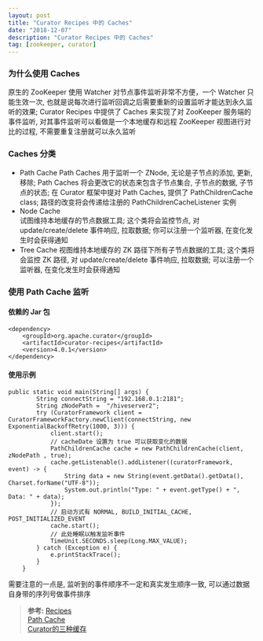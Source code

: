 ```yaml
---
layout: post
title: "Curator Recipes 中的 Caches"
date: "2018-12-07"
description: "Curator Recipes 中的 Caches"
tag: [zookeeper, curator]
---
```


### 为什么使用 Caches
原生的 ZooKeeper 使用 Watcher 对节点事件监听非常不方便，一个 Watcher 只能生效一次, 也就是说每次进行监听回调之后需要重新的设置监听才能达到永久监听的效果; Curator Recipes 中提供了 Caches 来实现了对 ZooKeeper 服务端的事件监听, 对其事件监听可以看做是一个本地缓存和远程 ZooKeeper 视图进行对比的过程, 不需要重复注册就可以永久监听

### Caches 分类
- Path Cache
Path Caches 用于监听一个 ZNode, 无论是子节点的添加, 更新, 移除; Path Caches 将会更改它的状态来包含子节点集合, 子节点的数据, 子节点的状态; 在 Curator 框架中提对 Path Caches, 提供了 PathChildrenCache class; 路径的改变将会传递给注册的 PathChildrenCacheListener 实例
- Node Cache  
试图维持本地缓存的节点数据工具; 这个类将会监控节点, 对 update/create/delete 事件响应, 拉取数据; 你可以注册一个监听器, 在变化发生时会获得通知
- Tree Cache
视图维持本地缓存的 ZK 路径下所有子节点数据的工具; 这个类将会监控 ZK 路径, 对 update/create/delete 事件响应, 拉取数据; 可以注册一个监听器, 在变化发生时会获得通知

### 使用 Path Cache 监听
#### 依赖的 Jar 包
```
<dependency>
    <groupId>org.apache.curator</groupId>
    <artifactId>curator-recipes</artifactId>
    <version>4.0.1</version>
</dependency>
```
#### 使用示例
```
public static void main(String[] args) {
        String connectString = "192.168.0.1:2181";
        String zNodePath =  "/hiveserver2";
        try (CuratorFramework client = CuratorFrameworkFactory.newClient(connectString, new ExponentialBackoffRetry(1000, 3))) {
            client.start();
            // cacheDate 设置为 true 可以获取变化的数据
            PathChildrenCache cache = new PathChildrenCache(client, zNodePath , true);
            cache.getListenable().addListener((curatorFramework, event) -> {
                String data = new String(event.getData().getData(), Charset.forName("UTF-8"));
                System.out.println("Type: " + event.getType() + ", Data: " + data);
            });
            // 启动方式有 NORMAL, BUILD_INITIAL_CACHE, POST_INITIALIZED_EVENT
            cache.start();
            // 此处睡眠以触发监听事件
            TimeUnit.SECONDS.sleep(Long.MAX_VALUE);
        } catch (Exception e) {
            e.printStackTrace();
        }
    }
```
需要注意的一点是, 监听到的事件顺序不一定和真实发生顺序一致, 可以通过数据自身带的序列号做事件排序

>**参考:**
[Recipes](https://curator.apache.org/curator-recipes/index.html)  
[Path Cache](https://curator.apache.org/curator-recipes/path-cache.html)  
[Curator的三种缓存](https://blog.csdn.net/Leafage_M/article/details/78735485)
